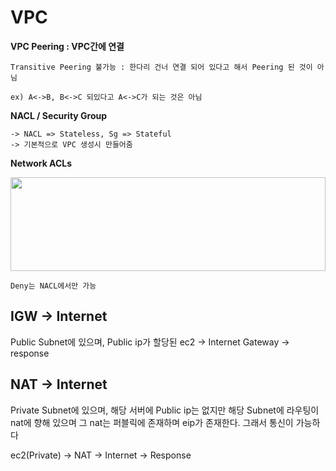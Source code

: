 # VPC

**VPC Peering : VPC간에 연결**

```
Transitive Peering 불가능 : 한다리 건너 연결 되어 있다고 해서 Peering 된 것이 아님 

ex) A<->B, B<->C 되있다고 A<->C가 되는 것은 아님
```


**NACL / Security Group**

```
-> NACL => Stateless, Sg => Stateful
-> 기본적으로 VPC 생성시 만들어줌
```

**Network ACLs**

<div>
	<img width="100%" height="150px" src="https://user-images.githubusercontent.com/38831314/81630004-741b0600-943f-11ea-8f19-21fe526785ab.PNG">
</div>

```
Deny는 NACL에서만 가능 
```

## IGW -> Internet

Public Subnet에 있으며, Public ip가 할당된 ec2 -> Internet Gateway -> response

## NAT -> Internet

Private Subnet에 있으며, 해당 서버에 Public ip는 없지만 해당 Subnet에 라우팅이 nat에 향해 있으며 그 nat는 퍼블릭에 존재하며 eip가 존재한다. 그래서 통신이 가능하다

ec2(Private) -> NAT -> Internet -> Response


